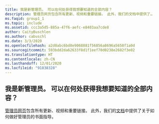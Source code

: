 ```yaml
---
title: 我是新管理员。 可以在何处获得我想要知道的全部内容？
description: 管理员网页包含所有更新、视频和重要链接。 此外，我们的文档中提供了…
ms.faqid: group1_1
ms.topic: include
ms.assetid: ccc3a5d5-885a-47f6-aefc-e8403aa7cde8
author: CaityBuschlen
ms.author: cabuschl
ms.date: 3/3/2020
ms.openlocfilehash: a2d0abc6bd8e9068881f56856a8696a5658f1a0d
ms.sourcegitcommit: 593bdd2da62633f8d1f1eef70d0238e2682f3e02
ms.translationtype: HT
ms.contentlocale: zh-CN
ms.lasthandoff: 12/01/2020
ms.locfileid: "91838328"
---
```

## <a name="im-a-new-administrator-where-is-everything-i-need-to-know"></a>我是新管理员。 可以在何处获得我想要知道的全部内容？

[管理员网页](https://visualstudio.microsoft.com/subscriptions-administration/)包含所有更新、视频和重要链接。 此外，我们的[文档](https://docs.microsoft.com/visualstudio/subscriptions/admin-responsibilities)中提供了关于如何做好管理员的书面指导。
